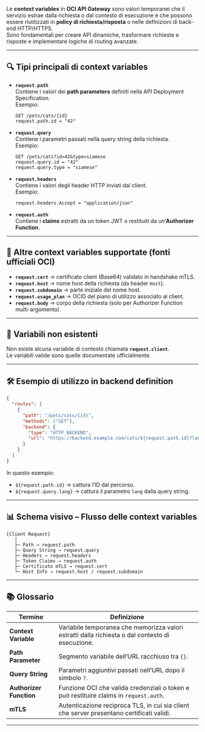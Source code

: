 Le **context variables** in **OCI API Gateway** sono valori temporanei che il servizio estrae dalla richiesta o dal contesto di esecuzione e che possono essere riutilizzati in **policy di richiesta/risposta** o nelle definizioni di back-end HTTP/HTTPS.  
Sono fondamentali per creare API dinamiche, trasformare richieste e risposte e implementare logiche di routing avanzate.

---

## 🔍 Tipi principali di context variables

- **`request.path`**  
    Contiene i valori dei **path parameters** definiti nella API Deployment Specification.  
    Esempio:
    
    ```
    GET /pets/cats/{id}
    request.path.id = "42"
    ```
    
- **`request.query`**  
    Contiene i parametri passati nella query string della richiesta.  
    Esempio:
    
    ```
    GET /pets/cats?id=42&type=siamese
    request.query.id = "42"
    request.query.type = "siamese"
    ```
    
- **`request.headers`**  
    Contiene i valori degli header HTTP inviati dal client.  
    Esempio:
    
    ```
    request.headers.Accept = "application/json"
    ```
    
- **`request.auth`**  
    Contiene i **claims** estratti da un token JWT o restituiti da un’**Authorizer Function**.
    

---

## 📌 Altre context variables supportate (fonti ufficiali OCI)

- **`request.cert`** → certificato client (Base64) validato in handshake mTLS.
- **`request.host`** → nome host della richiesta (da header `Host`).
- **`request.subdomain`** → parte iniziale del nome host.
- **`request.usage_plan`** → OCID del piano di utilizzo associato al client.
- **`request.body`** → corpo della richiesta (solo per Authorizer Function multi-argomento).

---

## 🚫 Variabili non esistenti

Non esiste alcuna variabile di contesto chiamata **`request.client`**.  
Le variabili valide sono quelle documentate ufficialmente.

---

## 🛠 Esempio di utilizzo in backend definition

```json
{
  "routes": [
    {
      "path": "/pets/cats/{id}",
      "methods": ["GET"],
      "backend": {
        "type": "HTTP_BACKEND",
        "url": "https://backend.example.com/cats/${request.path.id}?lang=${request.query.lang}"
      }
    }
  ]
}
```

In questo esempio:

- `${request.path.id}` → cattura l’ID dal percorso.
- `${request.query.lang}` → cattura il parametro `lang` dalla query string.

---

## 📊 Schema visivo – Flusso delle context variables

```
[Client Request]
   │
   ├─ Path → request.path
   ├─ Query String → request.query
   ├─ Headers → request.headers
   ├─ Token Claims → request.auth
   ├─ Certificato mTLS → request.cert
   └─ Host Info → request.host / request.subdomain
```

---

## 📚 Glossario

|Termine|Definizione|
|---|---|
|**Context Variable**|Variabile temporanea che memorizza valori estratti dalla richiesta o dal contesto di esecuzione.|
|**Path Parameter**|Segmento variabile dell’URL racchiuso tra `{}`.|
|**Query String**|Parametri aggiuntivi passati nell’URL dopo il simbolo `?`.|
|**Authorizer Function**|Funzione OCI che valida credenziali o token e può restituire claims in `request.auth`.|
|**mTLS**|Autenticazione reciproca TLS, in cui sia client che server presentano certificati validi.|

---
